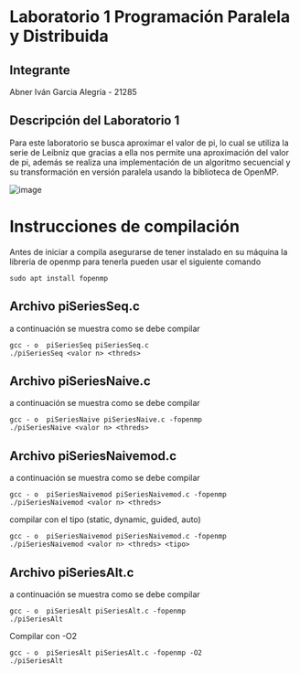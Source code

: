 # Laboratorio 1 Programación Paralela y Distribuida
## Integrante
Abner Iván Garcia Alegría - 21285
## Descripción del Laboratorio 1
Para este laboratorio se busca aproximar el valor de pi, lo cual se utiliza la serie de Leibniz que gracias a ella nos permite una aproximación del valor de pi, además se realiza una implementación de un algoritmo secuencial y su transformación en
versión paralela usando la biblioteca de OpenMP.

![image](https://github.com/user-attachments/assets/d5d682b2-b967-44d2-939f-efaa03535980)

# Instrucciones de compilación
Antes de iniciar a compila asegurarse de tener instalado en su máquina la libreria de openmp para tenerla pueden usar el siguiente comando
```shell
sudo apt install fopenmp
```
## Archivo piSeriesSeq.c
a continuación se muestra como se debe compilar
```shell
gcc - o  piSeriesSeq piSeriesSeq.c
./piSeriesSeq <valor n> <threds>
```
## Archivo piSeriesNaive.c
a continuación se muestra como se debe compilar
```shell
gcc - o  piSeriesNaive piSeriesNaive.c -fopenmp
./piSeriesNaive <valor n> <threds>
```

## Archivo piSeriesNaivemod.c
a continuación se muestra como se debe compilar
```shell
gcc - o  piSeriesNaivemod piSeriesNaivemod.c -fopenmp
./piSeriesNaivemod <valor n> <threds>
```
compilar con el tipo (static, dynamic, guided, auto)
```shell
gcc - o  piSeriesNaivemod piSeriesNaivemod.c -fopenmp
./piSeriesNaivemod <valor n> <threds> <tipo>
```

## Archivo piSeriesAlt.c
a continuación se muestra como se debe compilar
```shell
gcc - o  piSeriesAlt piSeriesAlt.c -fopenmp
./piSeriesAlt
```
Compilar con -O2
```shell
gcc - o  piSeriesAlt piSeriesAlt.c -fopenmp -O2
./piSeriesAlt
```
